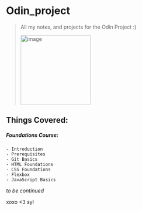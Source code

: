 # Odin_project
> All my notes, and projects for the Odin Project :)
>
> <img width="191" alt="image" src="https://github.com/shirwewe/odin_project/assets/129631836/59a35ea6-17d0-44e7-b881-12d9503af4f0">


## Things Covered:
##### Foundations Course:
    - Introduction
    - Prerequisites
    - Git Basics
    - HTML Foundations
    - CSS Foundations
    - Flexbox
    - JavaScript Basics

*to be continued*

xoxo <3 syl
    
